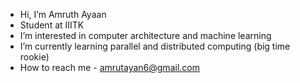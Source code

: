 -  Hi, I’m Amruth Ayaan
-  Student at IIITK
-  I’m interested in computer architecture and machine learning
-  I’m currently learning parallel and distributed computing (big time rookie)
-  How to reach me - amrutayan6@gmail.com

